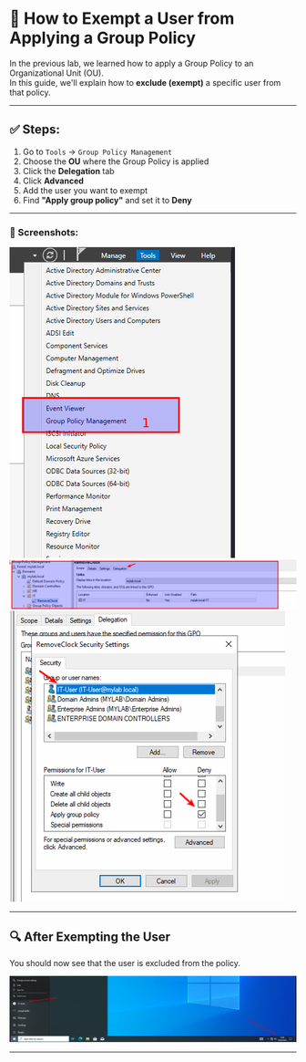 # 🚫 How to Exempt a User from Applying a Group Policy

In the previous lab, we learned how to apply a Group Policy to an Organizational Unit (OU).  
In this guide, we'll explain how to **exclude (exempt)** a specific user from that policy.

---

## ✅ Steps:

1. Go to `Tools` → `Group Policy Management`
2. Choose the **OU** where the Group Policy is applied
3. Click the **Delegation** tab
4. Click **Advanced**
5. Add the user you want to exempt
6. Find **"Apply group policy"** and set it to **Deny**

---

### 📸 Screenshots:

![](images/step_1.png)  
![](images/Step_2.png)  
![](images/Step_3.png)  

---

## 🔍 After Exempting the User

You should now see that the user is excluded from the policy.

![](images/After.png)

---


